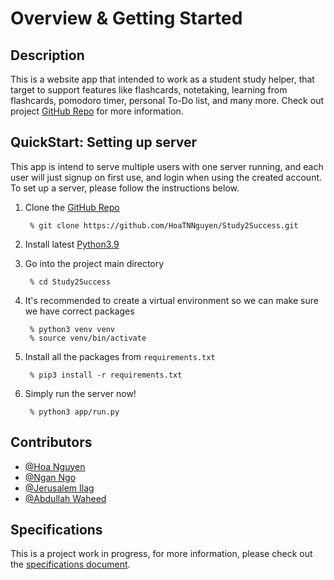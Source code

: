 # Overview & Getting Started

## Description
This is a website app that intended to work as a student study helper, that target to support features like flashcards, notetaking,
learning from flashcards, pomodoro timer, personal To-Do list, and many more. Check out project [GitHub Repo](https://github.com/HoaTNNguyen/Study2Success)
for more information.


## QuickStart: Setting up server
This app is intend to serve multiple users with one server running, and each user will just signup on first use, and login
when using the created account. To set up a server, please follow the instructions below.

1. Clone the [GitHub Repo](https://github.com/HoaTNNguyen/Study2Success)
        
        % git clone https://github.com/HoaTNNguyen/Study2Success.git

2. Install latest [Python3.9](https://www.python.org/downloads/)

3. Go into the project main directory

        % cd Study2Success

4. It's recommended to create a virtual environment so we can make sure we have correct packages

        % python3 venv venv
        % source venv/bin/activate

5. Install all the packages from `requirements.txt`

        % pip3 install -r requirements.txt

6. Simply run the server now!

        % python3 app/run.py


## Contributors
- [@Hoa Nguyen](https://github.com/HoaTNNguyen)
- [@Ngan Ngo](https://github.com/RachelNgo)
- [@Jerusalem Ilag](https://github.com/jeruilag)
- [@Abdullah Waheed](https://github.com/abdullahw1)


## Specifications
This is a project work in progress, for more information, please check out the [specifications document](Specification.md).

